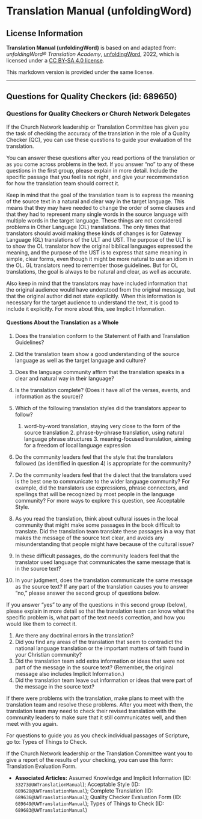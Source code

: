 # Translation Manual (unfoldingWord)

## License Information

**Translation Manual (unfoldingWord)** is based on and adapted from: _unfoldingWord® Translation Academy_, [unfoldingWord](https://unfoldingword.org/utw), 2022, which is licensed under a [CC BY-SA 4.0 license](https://creativecommons.org/licenses/by-sa/4.0/legalcode.en).

This markdown version is provided under the same license.



--------------------------------

## Questions for Quality Checkers (id: 689650)

### Questions for Quality Checkers or Church Network Delegates

If the Church Network leadership or Translation Committee has given you the task of checking the accuracy of the translation in the role of a Quality Checker (QC), you can use these questions to guide your evaluation of the translation.

You can answer these questions after you read portions of the translation or as you come across problems in the text. If you answer “no” to any of these questions in the first group, please explain in more detail. Include the specific passage that you feel is not right, and give your recommendation for how the translation team should correct it.

Keep in mind that the goal of the translation team is to express the meaning of the source text in a natural and clear way in the target language. This means that they may have needed to change the order of some clauses and that they had to represent many single words in the source language with multiple words in the target language. These things are not considered problems in Other Language (OL) translations. The only times that translators should avoid making these kinds of changes is for Gateway Language (GL) translations of the ULT and UST. The purpose of the ULT is to show the OL translator how the original biblical languages expressed the meaning, and the purpose of the UST is to express that same meaning in simple, clear forms, even though it might be more natural to use an idiom in the OL. GL translators need to remember those guidelines. But for OL translations, the goal is always to be natural and clear, as well as accurate.

Also keep in mind that the translators may have included information that the original audience would have understood from the original message, but that the original author did not state explicitly. When this information is necessary for the target audience to understand the text, it is good to include it explicitly. For more about this, see Implicit Information.

#### Questions About the Translation as a Whole

1. Does the translation conform to the Statement of Faith and Translation Guidelines?
2. Did the translation team show a good understanding of the source language as well as the target language and culture?
3. Does the language community affirm that the translation speaks in a clear and natural way in their language?
4. Is the translation complete? (Does it have all of the verses, events, and information as the source)?
5. Which of the following translation styles did the translators appear to follow?

    1. word\-by\-word translation, staying very close to the form of the source translation
        2. phrase\-by\-phrase translation, using natural language phrase structures
        3. meaning\-focused translation, aiming for a freedom of local language expression
6. Do the community leaders feel that the style that the translators followed (as identified in question 4\) is appropriate for the community?
7. Do the community leaders feel that the dialect that the translators used is the best one to communicate to the wider language community? For example, did the translators use expressions, phrase connectors, and spellings that will be recognized by most people in the language community? For more ways to explore this question, see Acceptable Style.
8. As you read the translation, think about cultural issues in the local community that might make some passages in the book difficult to translate. Did the translation team translate these passages in a way that makes the message of the source text clear, and avoids any misunderstanding that people might have because of the cultural issue?
9. In these difficult passages, do the community leaders feel that the translator used language that communicates the same message that is in the source text?
10. In your judgment, does the translation communicate the same message as the source text? If any part of the translation causes you to answer “no,” please answer the second group of questions below.

If you answer “yes” to any of the questions in this second group (below), please explain in more detail so that the translation team can know what the specific problem is, what part of the text needs correction, and how you would like them to correct it.

1. Are there any doctrinal errors in the translation?
2. Did you find any areas of the translation that seem to contradict the national language translation or the important matters of faith found in your Christian community?
3. Did the translation team add extra information or ideas that were not part of the message in the source text? (Remember, the original message also includes Implicit Information.)
4. Did the translation team leave out information or ideas that were part of the message in the source text?

If there were problems with the translation, make plans to meet with the translation team and resolve these problems. After you meet with them, the translation team may need to check their revised translation with the community leaders to make sure that it still communicates well, and then meet with you again.

For questions to guide you as you check individual passages of Scripture, go to: Types of Things to Check.

If the Church Network leadership or the Translation Committee want you to give a report of the results of your checking, you can use this form: Translation Evaluation Form.

* **Associated Articles:** Assumed Knowledge and Implicit Information (ID: `33273@UWTranslationManual`); Acceptable Style (ID: `689628@UWTranslationManual`); Complete Translation (ID: `689636@UWTranslationManual`); Quality Checker Evaluation Form (ID: `689649@UWTranslationManual`); Types of Things to Check (ID: `689683@UWTranslationManual`)

